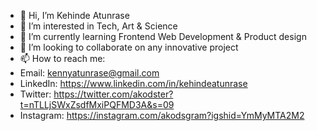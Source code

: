 - 👋 Hi, I’m Kehinde Atunrase
- 👀 I’m interested in Tech, Art & Science
- 🌱 I’m currently learning Frontend Web Development & Product design 
- 💞️ I’m looking to collaborate on any innovative project
- 📫 How to reach me:
- Email: kennyatunrase@gmail.com
- LinkedIn: https://www.linkedin.com/in/kehindeatunrase
- Twitter: https://twitter.com/akodster?t=nTLLjSWxZsdfMxiPQFMD3A&s=09
- Instagram: https://instagram.com/akodsgram?igshid=YmMyMTA2M2

<!---
DEMIGODJADAK/DEMIGODJADAK is a ✨ special ✨ repository because its `README.md` (this file) appears on your GitHub profile.
You can click the Preview link to take a look at your changes.
--->

